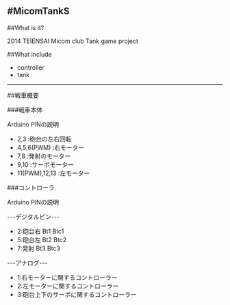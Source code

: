 #MicomTankS
---------

##What is it?

2014 TEIENSAI Micom club Tank game project

##What include

* controller
* tank

---------

##戦車概要

###戦車本体 

Arduino 
PINの説明

* 2,3           :砲台の左右回転
* 4,5,6(PWM)    :右モーター
* 7,8           :発射のモーター
* 9,10          :サーボモーター
* 11(PWM),12,13 :左モーター

###コントローラ

Arduino
PINの説明

---デジタルピン---

* 2:砲台右 Bt1 Btc1
* 5:砲台左 Bt2 Btc2
* 7:発射   Bt3 Btc3

---アナログ---
   
* 1:右モーターに関するコントローラー
* 2:左モーターに関するコントローラー
* 3:砲台上下のサーボに関するコントローラー
